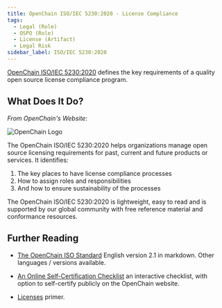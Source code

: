 ```yaml
---
title: OpenChain ISO/IEC 5230:2020 - License Compliance
tags:
  - Legal (Role)
  - OSPO (Role)
  - License (Artifact)
  - Legal Risk 
sidebar_label: ISO/IEC 5230:2020
---
```


[OpenChain ISO/IEC 5230:2020](https://www.openchainproject.org/license-compliance) defines the key requirements of a quality open source license compliance program.

## What Does It Do?

_From OpenChain's Website:_

![OpenChain Logo](https://www.openchainproject.org/wp-content/uploads/sites/15/2020/12/long-logo.png)

The OpenChain ISO/IEC 5230:2020 helps organizations manage open source licensing requirements for past, current and future products or services.
It identifies:

1. The key places to have license compliance processes
2. How to assign roles and responsibilities
3. And how to ensure sustainability of the processes

The OpenChain ISO/IEC 5230:2020 is lightweight, easy to read and is supported by our global community with free reference material and conformance resources.

## Further Reading

- [The OpenChain ISO Standard](https://github.com/OpenChain-Project/License-Compliance-Specification/blob/master/Official/en/2.1/openchainspec-2.1.md) English version 2.1 in markdown.  Other languages / versions available.

- [An Online Self-Certification Checklist](https://www.openchainproject.org/checklist-iso-5230-2020) an interactive checklist, with option to self-certify publicly on the OpenChain website.

- [Licenses](Licenses) primer.